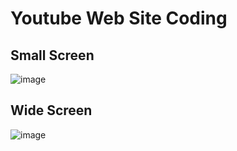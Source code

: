 # Youtube Web Site Coding 

## Small Screen

![image](https://user-images.githubusercontent.com/66028045/83079672-3e4b6380-a074-11ea-93c0-df840007f092.png)



## Wide Screen

![image](https://user-images.githubusercontent.com/66028045/83079663-3ab7dc80-a074-11ea-82ce-2d8871c0d276.png)